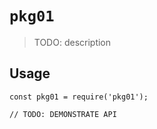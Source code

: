 # `pkg01`

> TODO: description

## Usage

```
const pkg01 = require('pkg01');

// TODO: DEMONSTRATE API
```
